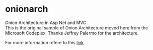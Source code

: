 # onionarch
Onion Architecture in Asp Net and MVC   
This is the original sample of Onion Architecture moved here from the Microsoft Codeplex.
Thanks Jeffrey Palermo for the architecture.

For more information refere to this [link](https://jeffreypalermo.com/2008/07/the-onion-architecture-part-1/).
